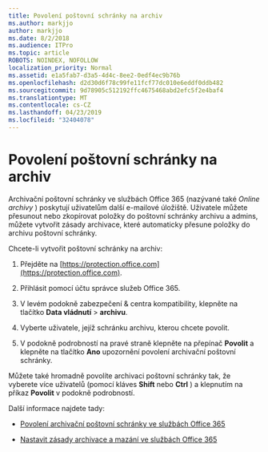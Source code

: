 ```yaml
---
title: Povolení poštovní schránky na archiv
ms.author: markjjo
author: markjjo
ms.date: 8/2/2018
ms.audience: ITPro
ms.topic: article
ROBOTS: NOINDEX, NOFOLLOW
localization_priority: Normal
ms.assetid: e1a5fab7-d3a5-4d4c-8ee2-0edf4ec9b76b
ms.openlocfilehash: d2d30d6f78c99fe11fcf77dc010e6eddf0ddb482
ms.sourcegitcommit: 9d78905c512192ffc4675468abd2efc5f2e4baf4
ms.translationtype: MT
ms.contentlocale: cs-CZ
ms.lasthandoff: 04/23/2019
ms.locfileid: "32404078"
---
```

# <a name="enable-an-archive-mailbox"></a>Povolení poštovní schránky na archiv

Archivační poštovní schránky ve službách Office 365 (nazývané také *Online archivy* ) poskytují uživatelům další e-mailové úložiště. Uživatele můžete přesunout nebo zkopírovat položky do poštovní schránky archivu a admins, můžete vytvořit zásady archivace, které automaticky přesune položky do archivu poštovní schránky. 
  
Chcete-li vytvořit poštovní schránky na archiv:
  
1. Přejděte na [https://protection.office.com](https://protection.office.com).
    
2. Přihlásit pomocí účtu správce služeb Office 365.
    
3. V levém podokně zabezpečení &amp; centra kompatibility, klepněte na tlačítko **Data vládnutí** \> **archivu**.
    
4. Vyberte uživatele, jejíž schránku archivu, kterou chcete povolit.
    
5. V podokně podrobností na pravé straně klepněte na přepínač **Povolit** a klepněte na tlačítko **Ano** upozornění povolení archivační poštovní schránky. 
    
Můžete také hromadně povolíte archivaci poštovní schránky tak, že vyberete více uživatelů (pomocí kláves **Shift** nebo **Ctrl** ) a klepnutím na příkaz **Povolit** v podokně podrobností. 
  
Další informace najdete tady:
  
- [Povolení archivační poštovní schránky ve službách Office 365](https://support.office.com/article/enable-archive-mailboxes-in-the-office-365-security-compliance-center-268a109e-7843-405b-bb3d-b9393b2342ce)
    
- [Nastavit zásady archivace a mazání ve službách Office 365](https://support.office.com/article/Set-up-an-archive-and-deletion-policy-for-mailboxes-in-your-Office-365-organization-ec3587e4-7b4a-40fb-8fb8-8aa05aeae2ce)
    

